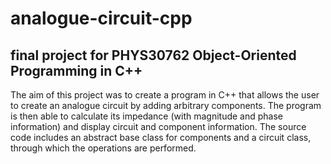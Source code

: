 # analogue-circuit-cpp
final project for PHYS30762 Object-Oriented Programming in C++
-----
The aim of this project was to create a program in C++ that allows the user to create an analogue
circuit by adding arbitrary components. The program is then able to calculate its impedance (with
magnitude and phase information) and display circuit and component information.
The source code includes an abstract base class for components and a circuit class, through
which the operations are performed.
